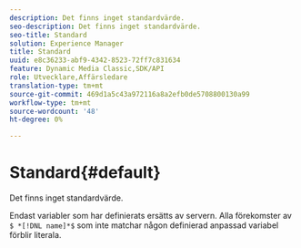 ```yaml
---
description: Det finns inget standardvärde.
seo-description: Det finns inget standardvärde.
seo-title: Standard
solution: Experience Manager
title: Standard
uuid: e8c36233-abf9-4342-8523-72ff7c831634
feature: Dynamic Media Classic,SDK/API
role: Utvecklare,Affärsledare
translation-type: tm+mt
source-git-commit: 469d1a5c43a972116a8a2efb0de5708800130a99
workflow-type: tm+mt
source-wordcount: '48'
ht-degree: 0%

---
```



# Standard{#default}

Det finns inget standardvärde.

Endast variabler som har definierats ersätts av servern. Alla förekomster av `$ *[!DNL name]*$` som inte matchar någon definierad anpassad variabel förblir literala.
